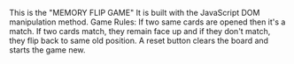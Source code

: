 This is the "MEMORY FLIP GAME" 
It is built with the JavaScript DOM manipulation method.
Game Rules:
If two same cards are opened then it's a match. 
If two cards match, they remain face up and if they don't match, they flip back to same old position.
A reset button clears the board and starts the game new.
